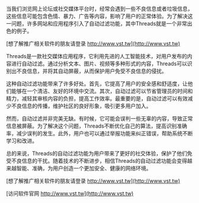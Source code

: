 当我们浏览网上论坛或社交媒体平台时，经常会遇到一些不良信息或者垃圾信息，这些信息可能包含色情、暴力、广告等内容，影响了用户的正常体验。为了解决这一问题，许多网站和应用程序引入了自动过滤功能，其中Threads就是一个非常出色的例子。

[想了解推广相关软件的朋友请登录 http://www.vst.tw](http://www.vst.tw)

Threads是一款社交媒体应用程序，它利用先进的人工智能技术，对用户发布的内容进行自动过滤。通过分析文本、图片、视频等多种形式的内容，Threads可以识别出不良信息，并将其自动屏蔽，从而保护用户免受不良信息的侵扰。

这种自动过滤功能带来了许多好处。首先，它提高了用户的安全感和舒适度，让他们能够在一个清洁、友好的环境中交流。其次，自动过滤可以节省管理员的时间和精力，减轻其审核内容的负担，提高工作效率。最重要的是，自动过滤可以有效减少不良信息的传播，维护社区的良好形象，吸引更多用户加入。

然而，自动过滤并非完美无缺。有时候，它可能会误判一些无辜的内容，导致正常信息被屏蔽。为了解决这个问题，Threads不断优化自己的算法，提高识别准确率，减少误判的发生。此外，用户也可以通过举报功能来纠正错误，帮助系统不断学习和改进。

总的来说，Threads的自动过滤功能为用户带来了更好的社交体验，保护了他们免受不良信息的干扰。随着技术的不断进步，相信Threads的自动过滤功能会变得越来越智能、准确，为用户创造一个更加安全、健康的网络环境。

[想了解推广相关软件的朋友请登录 http://www.vst.tw](http://www.vst.tw)


[访问软件官网 http://www.vst.tw](http://www.vst.tw)
